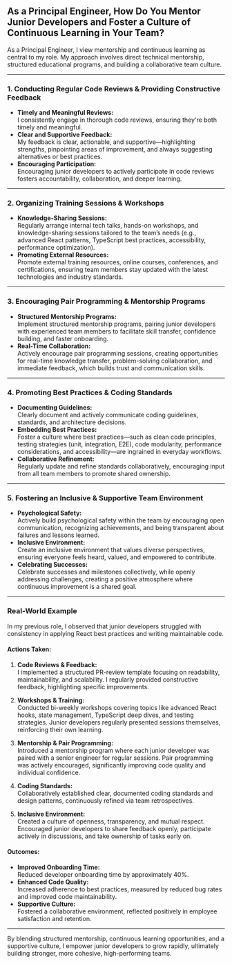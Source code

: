 ## As a Principal Engineer, How Do You Mentor Junior Developers and Foster a Culture of Continuous Learning in Your Team?

As a Principal Engineer, I view mentorship and continuous learning as central to my role. My approach involves direct technical mentorship, structured educational programs, and building a collaborative team culture.

---

### 1. Conducting Regular Code Reviews & Providing Constructive Feedback

- **Timely and Meaningful Reviews:**  
  I consistently engage in thorough code reviews, ensuring they're both timely and meaningful.
- **Clear and Supportive Feedback:**  
  My feedback is clear, actionable, and supportive—highlighting strengths, pinpointing areas of improvement, and always suggesting alternatives or best practices.
- **Encouraging Participation:**  
  Encouraging junior developers to actively participate in code reviews fosters accountability, collaboration, and deeper learning.

---

### 2. Organizing Training Sessions & Workshops

- **Knowledge-Sharing Sessions:**  
  Regularly arrange internal tech talks, hands-on workshops, and knowledge-sharing sessions tailored to the team’s needs (e.g., advanced React patterns, TypeScript best practices, accessibility, performance optimization).
- **Promoting External Resources:**  
  Promote external training resources, online courses, conferences, and certifications, ensuring team members stay updated with the latest technologies and industry standards.

---

### 3. Encouraging Pair Programming & Mentorship Programs

- **Structured Mentorship Programs:**  
  Implement structured mentorship programs, pairing junior developers with experienced team members to facilitate skill transfer, confidence building, and faster onboarding.
- **Real-Time Collaboration:**  
  Actively encourage pair programming sessions, creating opportunities for real-time knowledge transfer, problem-solving collaboration, and immediate feedback, which builds trust and communication skills.

---

### 4. Promoting Best Practices & Coding Standards

- **Documenting Guidelines:**  
  Clearly document and actively communicate coding guidelines, standards, and architecture decisions.
- **Embedding Best Practices:**  
  Foster a culture where best practices—such as clean code principles, testing strategies (unit, integration, E2E), code modularity, performance considerations, and accessibility—are ingrained in everyday workflows.
- **Collaborative Refinement:**  
  Regularly update and refine standards collaboratively, encouraging input from all team members to promote shared ownership.

---

### 5. Fostering an Inclusive & Supportive Team Environment

- **Psychological Safety:**  
  Actively build psychological safety within the team by encouraging open communication, recognizing achievements, and being transparent about failures and lessons learned.
- **Inclusive Environment:**  
  Create an inclusive environment that values diverse perspectives, ensuring everyone feels heard, valued, and empowered to contribute.
- **Celebrating Successes:**  
  Celebrate successes and milestones collectively, while openly addressing challenges, creating a positive atmosphere where continuous improvement is a shared goal.

---

### Real-World Example

In my previous role, I observed that junior developers struggled with consistency in applying React best practices and writing maintainable code.

#### Actions Taken:

1. **Code Reviews & Feedback:**  
   I implemented a structured PR-review template focusing on readability, maintainability, and scalability. I regularly provided constructive feedback, highlighting specific improvements.

2. **Workshops & Training:**  
   Conducted bi-weekly workshops covering topics like advanced React hooks, state management, TypeScript deep dives, and testing strategies. Junior developers regularly presented sessions themselves, reinforcing their own learning.

3. **Mentorship & Pair Programming:**  
   Introduced a mentorship program where each junior developer was paired with a senior engineer for regular sessions. Pair programming was actively encouraged, significantly improving code quality and individual confidence.

4. **Coding Standards:**  
   Collaboratively established clear, documented coding standards and design patterns, continuously refined via team retrospectives.

5. **Inclusive Environment:**  
   Created a culture of openness, transparency, and mutual respect. Encouraged junior developers to share feedback openly, participate actively in discussions, and take ownership of tasks early on.

#### Outcomes:

- **Improved Onboarding Time:**  
  Reduced developer onboarding time by approximately 40%.
- **Enhanced Code Quality:**  
  Increased adherence to best practices, measured by reduced bug rates and improved code maintainability.
- **Supportive Culture:**  
  Fostered a collaborative environment, reflected positively in employee satisfaction and retention.

---

By blending structured mentorship, continuous learning opportunities, and a supportive culture, I empower junior developers to grow rapidly, ultimately building stronger, more cohesive, high-performing teams.
